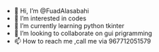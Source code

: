 - 👋 Hi, I’m @FuadAlasabahi
- 👀 I’m interested in codes
- 🌱 I’m currently learning python tkinter
- 💞️ I’m looking to collaborate on gui prigramming
- 📫 How to reach me ,call me via 967712051579

<!---
FuadAlasabahi/FuadAlasabahi is a ✨ special ✨ repository because its `README.md` (this file) appears on your GitHub profile.
You can click the Preview link to take a look at your changes.
--->
